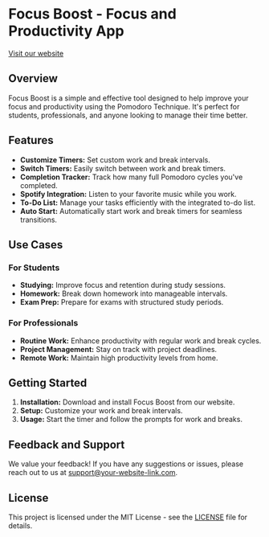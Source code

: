 # Focus Boost - Focus and Productivity App

[Visit our website](https://focusboost.netlify.app/)

## Overview

Focus Boost is a simple and effective tool designed to help improve your focus and productivity using the Pomodoro Technique. It's perfect for students, professionals, and anyone looking to manage their time better.

## Features

- **Customize Timers:** Set custom work and break intervals.
- **Switch Timers:** Easily switch between work and break timers.
- **Completion Tracker:** Track how many full Pomodoro cycles you've completed.
- **Spotify Integration:** Listen to your favorite music while you work.
- **To-Do List:** Manage your tasks efficiently with the integrated to-do list.
- **Auto Start:** Automatically start work and break timers for seamless transitions.

## Use Cases

### For Students

- **Studying:** Improve focus and retention during study sessions.
- **Homework:** Break down homework into manageable intervals.
- **Exam Prep:** Prepare for exams with structured study periods.

### For Professionals

- **Routine Work:** Enhance productivity with regular work and break cycles.
- **Project Management:** Stay on track with project deadlines.
- **Remote Work:** Maintain high productivity levels from home.

## Getting Started

1. **Installation:** Download and install Focus Boost from our website.
2. **Setup:** Customize your work and break intervals.
3. **Usage:** Start the timer and follow the prompts for work and breaks.

## Feedback and Support

We value your feedback! If you have any suggestions or issues, please reach out to us at [support@your-website-link.com](mailto:freesberg001@gmail.com).

## License

This project is licensed under the MIT License - see the [LICENSE](LICENSE) file for details.
